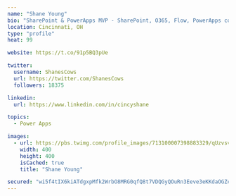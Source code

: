 ```yaml
---
name: "Shane Young"
bio: "SharePoint & PowerApps MVP - SharePoint, O365, Flow, PowerApps consulting? @PowerApps911 | Pure Snark? You found it."
location: Cincinnati, OH
type: "profile"
heat: 99

website: https://t.co/91p5BQ3pUe

twitter:
  username: ShanesCows
  url: https://twitter.com/ShanesCows
  followers: 18375

linkedin:
  url: https://www.linkedin.com/in/cincyshane

topics:
  - Power Apps

images:
  - url: https://pbs.twimg.com/profile_images/713100007398883329/qUzvsvQ3_400x400.jpg
    width: 400
    height: 400
    isCached: true
    title: "Shane Young"

secured: "wi5f4tIX6kiATdgxpMfk2WrbO8MRG0qfQ8t7VDQGyQOuRn3Eeve3eKKdaOGZcG9S6lzktdAF05rlcR0pOZHRTCIftwFQwZotHOLMkbC6vPzR3zrEsU2WBIbLcC6KTc/I+quqUhSCaZLfnwie+lWKlVS7KTPLtkA0enV2P7ZfMnFvCTLcZOlMAfPim4ect3/18bA63gHL2ur2cQnyZ2653bos4aa4NU3BAqx5K+gQ96WSk59AeuLqrXLCG8rSMXqPcitcYdlwQ1NPYNcrj9nkiJWEqdgqqIditHjIaqWWhOwAb0BSs2VtBK7VrSsW8+98mXay0HxqBqmHrEB2hZXoc6odwRvVrB6CKtm/1WppiCJ10Cb5s20k/+MmW8aU1zZdBGkQZOrDHPyKsZa6qqbbERge+pQWmel0pV3mzQhjrg0=;LOWG10i7AqvswJ9t+juYkA=="
---
```


